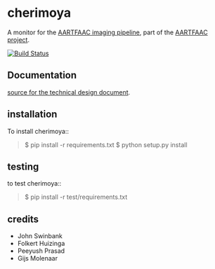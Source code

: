 cherimoya
=========

A monitor for the [AARTFAAC imaging pipeline](https://github.com/aartfaac/imaging),
part of the [AARTFAAC project](https://github.com/aartfaac/imaging).

[![Build Status](https://travis-ci.org/gijzelaerr/cherimoya.png)](https://travis-ci.org/gijzelaerr/cherimoya)

Documentation
-------------

[source for the technical design document](https://github.com/aartfaac/docs/tree/master/reports/imaging/monitoring).


installation
------------

To install cherimoya::

> $ pip install -r requirements.txt
> $ python setup.py install


testing
-------

to test cherimoya::

> $ pip install -r test/requirements.txt


credits
-------

 * John Swinbank
 * Folkert Huizinga
 * Peeyush Prasad
 * Gijs Molenaar

